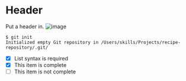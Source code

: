 # <H1> Header 
Put a header in.
![image](https://github.com/user-attachments/assets/71cebb53-7f9f-4e53-9e15-be0f2fd52f3f)
```
$ git init
Initialized empty Git repository in /Users/skills/Projects/recipe-repository/.git/
```
- [x] List syntax is required
- [x] This item is complete
- [ ] This item is not complete
